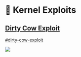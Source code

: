 # 🏁 Kernel Exploits

## [Dirty Cow Exploit](https://www.exploit-db.com/exploits/40839)

[#dirty-cow-exploit](example.md#dirty-cow-exploit "mention")



![](<../.gitbook/assets/Screen Shot 2022-04-11 at 7.05.59 PM.png>)
